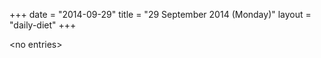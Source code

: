 +++
date = "2014-09-29"
title = "29 September 2014 (Monday)"
layout = "daily-diet"
+++


\<no entries\>
